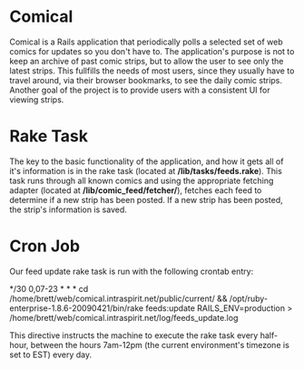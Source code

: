 Comical
==============
Comical is a Rails application that periodically polls a selected set of web comics for updates so you don't have to. The application's purpose is not to keep an archive of past comic strips, but to allow the user to see only the latest strips. This fullfills the needs of most users, since they usually have to travel around, via their browser bookmarks, to see the daily comic strips. Another goal of the project is to provide users with a consistent UI for viewing strips.

Rake Task
======

The key to the basic functionality of the application, and how it gets all of it's information is in the rake task (located at **/lib/tasks/feeds.rake**). This task runs through all known comics and using the appropriate fetching adapter (located at **/lib/comic_feed/fetcher/**), fetches each feed to determine if a new strip has been posted. If a new strip has been posted, the strip's information is saved.

Cron Job
======

Our feed update rake task is run with the following crontab entry:

*/30 0,07-23 * * * cd /home/brett/web/comical.intraspirit.net/public/current/ && /opt/ruby-enterprise-1.8.6-20090421/bin/rake feeds:update RAILS_ENV=production > /home/brett/web/comical.intraspirit.net/log/feeds_update.log

This directive instructs the machine to execute the rake task every half-hour, between the hours 7am-12pm (the current environment's timezone is set to EST) every day.
